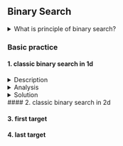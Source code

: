 ## Binary Search

<details>
<summary>What is principle of binary search?</summary>
    <ul>
        <li>Search space decreases over time;</li>
        <li>target (if existed) cannot be ruled out accidentally, when narrowing down search range. </li>
    </ul> 
</details>

### Basic practice

#### 1. classic binary search in 1d
<details>
<summary>Description</summary>
    <ul>
        <li>c</li>
        <li>a</li>
        <li>r</li>
        <li>t</li>
        <li></li>
    </ul> 
</details>

<details>
<summary>Analysis</summary>
    <ul>
        <li>tc</li>
        <li>sc</li>
    </ul> 
</details>

<details>
<summary>Solution</summary>
```java
public class Solution {
  public int binarySearch(int[] array, int target) {
    if (array == null || array.length == 0 || target < array[0] || target > array[array.length - 1]) {
      return -1;
    }
    int lo = 0;
    int hi = array.length - 1;
    while (lo < hi - 1) {
      int mid = lo + (hi - lo) / 2;
      if (target <= array[mid]) {
        hi = mid;
      } else {
        lo = mid;
      }
    }
    if (array[lo] == target) {
      return lo;
    } else if (array[hi] == target) {
      return hi;
    }
    return -1;
  }
}
```
</details>
#### 2. classic binary search in 2d


#### 3. first target 


#### 4. last target